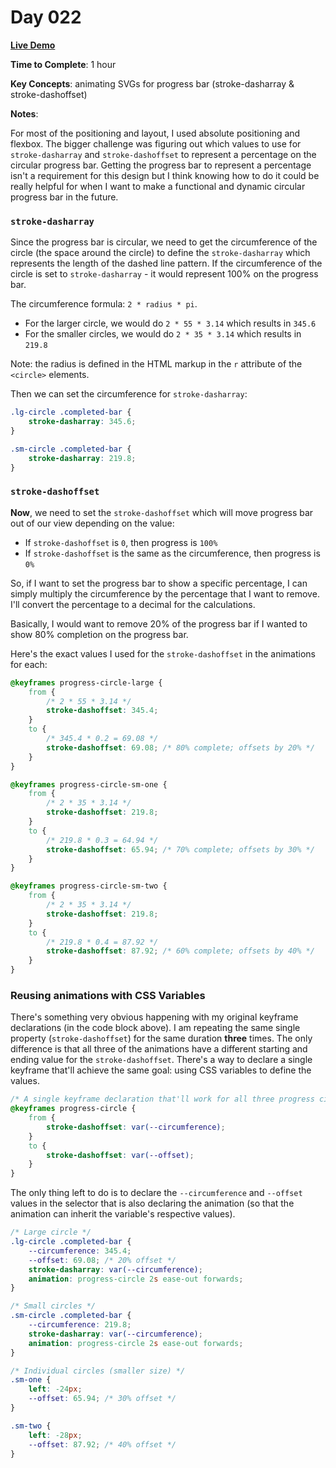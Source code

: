 # Day 022

**<a href="https://css100.aniqa.dev#day-022">Live Demo</a>**

**Time to Complete**: 1 hour

**Key Concepts**: animating SVGs for progress bar (stroke-dasharray & stroke-dashoffset)

**Notes**:

For most of the positioning and layout, I used absolute positioning and flexbox. The bigger challenge was figuring out which values to use for `stroke-dasharray` and `stroke-dashoffset` to represent a percentage on the circular progress bar. Getting the progress bar to represent a percentage isn't a requirement for this design but I think knowing how to do it could be really helpful for when I want to make a functional and dynamic circular progress bar in the future.

### `stroke-dasharray`

Since the progress bar is circular, we need to get the circumference of the circle (the space around the circle) to define the `stroke-dasharray` which represents the length of the dashed line pattern. If the circumference of the circle is set to `stroke-dasharray` - it would represent 100% on the progress bar.

The circumference formula: `2 * radius * pi`.

- For the larger circle, we would do `2 * 55 * 3.14` which results in `345.6`
- For the smaller circles, we would do `2 * 35 * 3.14` which results in `219.8`

Note: the radius is defined in the HTML markup in the `r` attribute of the `<circle>` elements.

Then we can set the circumference for `stroke-dasharray`:

```css
.lg-circle .completed-bar {
	stroke-dasharray: 345.6;
}

.sm-circle .completed-bar {
	stroke-dasharray: 219.8;
}
```

### `stroke-dashoffset`

**Now**, we need to set the `stroke-dashoffset` which will move progress bar out of our view depending on the value:

- If `stroke-dashoffset` is `0`, then progress is `100%`
- If `stroke-dashoffset` is the same as the circumference, then progress is `0%`

So, if I want to set the progress bar to show a specific percentage, I can simply multiply the circumference by the percentage that I want to remove. I'll convert the percentage to a decimal for the calculations.

Basically, I would want to remove 20% of the progress bar if I wanted to show 80% completion on the progress bar.

Here's the exact values I used for the `stroke-dashoffset` in the animations for each:

```css
@keyframes progress-circle-large {
	from {
		/* 2 * 55 * 3.14 */
		stroke-dashoffset: 345.4;
	}
	to {
		/* 345.4 * 0.2 = 69.08 */
		stroke-dashoffset: 69.08; /* 80% complete; offsets by 20% */
	}
}

@keyframes progress-circle-sm-one {
	from {
		/* 2 * 35 * 3.14 */
		stroke-dashoffset: 219.8;
	}
	to {
		/* 219.8 * 0.3 = 64.94 */
		stroke-dashoffset: 65.94; /* 70% complete; offsets by 30% */
	}
}

@keyframes progress-circle-sm-two {
	from {
		/* 2 * 35 * 3.14 */
		stroke-dashoffset: 219.8;
	}
	to {
		/* 219.8 * 0.4 = 87.92 */
		stroke-dashoffset: 87.92; /* 60% complete; offsets by 40% */
	}
}
```

### Reusing animations with CSS Variables

There's something very obvious happening with my original keyframe declarations (in the code block above). I am repeating the same single property (`stroke-dashoffset`) for the same duration **three** times. The only difference is that all three of the animations have a different starting and ending value for the `stroke-dashoffset`. There's a way to declare a single keyframe that'll achieve the same goal: using CSS variables to define the values.

```css
/* A single keyframe declaration that'll work for all three progress circles */
@keyframes progress-circle {
	from {
		stroke-dashoffset: var(--circumference);
	}
	to {
		stroke-dashoffset: var(--offset);
	}
}
```

The only thing left to do is to declare the `--circumference` and `--offset` values in the selector that is also declaring the animation (so that the animation can inherit the variable's respective values).

```css
/* Large circle */
.lg-circle .completed-bar {
	--circumference: 345.4;
	--offset: 69.08; /* 20% offset */
	stroke-dasharray: var(--circumference);
	animation: progress-circle 2s ease-out forwards;
}

/* Small circles */
.sm-circle .completed-bar {
	--circumference: 219.8;
	stroke-dasharray: var(--circumference);
	animation: progress-circle 2s ease-out forwards;
}

/* Individual circles (smaller size) */
.sm-one {
	left: -24px;
	--offset: 65.94; /* 30% offset */
}

.sm-two {
	left: -28px;
	--offset: 87.92; /* 40% offset */
}
```
